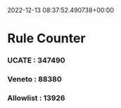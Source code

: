 2022-12-13 08:37:52.490738+00:00
# Rule Counter 
 ### UCATE : 347490

 ### Veneto : 88380

 ### Allowlist : 13926
